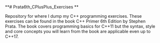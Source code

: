 **# Prata6th_CPlusPlus_Exercises **

Repository for where I dump my C++ programming exercises. These exercises can be found in the book C++ Primer 6th Edition by Stephen Prata. The book covers programming basics for C++11 but the syntax, style and core concepts you will learn from the book are applicable even up to C++17.
